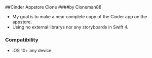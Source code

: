 ##Cinder Appstore Clone 
####by Cloneman88

- My goal is to make a near complete copy of the Cinder app on the appstore.
- Using no external librarys nor  any storyboards in Swift 4.

### Compatibility
- iOS 10+ any device
